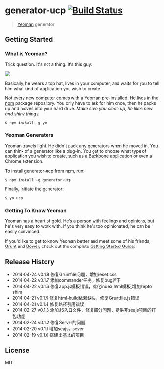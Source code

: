  # generator-ucp [![Build Status](https://secure.travis-ci.org/zhangmhao/generator-ucp.png?branch=master)](https://travis-ci.org/zhangmhao/generator-ucp)

> [Yeoman](http://yeoman.io) generator


## Getting Started

### What is Yeoman?

Trick question. It's not a thing. It's this guy:

![](http://i.imgur.com/JHaAlBJ.png)

Basically, he wears a top hat, lives in your computer, and waits for you to tell him what kind of application you wish to create.

Not every new computer comes with a Yeoman pre-installed. He lives in the [npm](https://npmjs.org) package repository. You only have to ask for him once, then he packs up and moves into your hard drive. *Make sure you clean up, he likes new and shiny things.*

```
$ npm install -g yo
```

### Yeoman Generators

Yeoman travels light. He didn't pack any generators when he moved in. You can think of a generator like a plug-in. You get to choose what type of application you wish to create, such as a Backbone application or even a Chrome extension.

To install generator-ucp from npm, run:

```
$ npm install -g generator-ucp
```

Finally, initiate the generator:

```
$ yo ucp
```

### Getting To Know Yeoman

Yeoman has a heart of gold. He's a person with feelings and opinions, but he's very easy to work with. If you think he's too opinionated, he can be easily convinced.

If you'd like to get to know Yeoman better and meet some of his friends, [Grunt](http://gruntjs.com) and [Bower](http://bower.io), check out the complete [Getting Started Guide](https://github.com/yeoman/yeoman/wiki/Getting-Started).


## Release History
* 2014-04-24 v0.1.8 修复Gruntfile问题，增加reset.css
* 2014-04-22 v0.1.7 添加commander任务，修复bug若干
* 2014-04-22 v0.1.6 修复app.js模板错误，优化index.html模板,增加zepto shim
* 2014-04-21 v0.1.5 修复html-build依赖缺失，修复Gruntfile.js错误
* 2014-04-21 v0.1.4 修复路径引用错误
* 2014-02-27 v0.1.3 添加JS入口文件，修复部分问题，提供非seajs项目的打包功能
* 2014-02-24 v0.1.2 修复Server的问题
* 2014-02-20 v0.1.1 增加seajs，sever
* 2014-02-19 v0.1.0 搭建出基本的项目

## License

MIT
